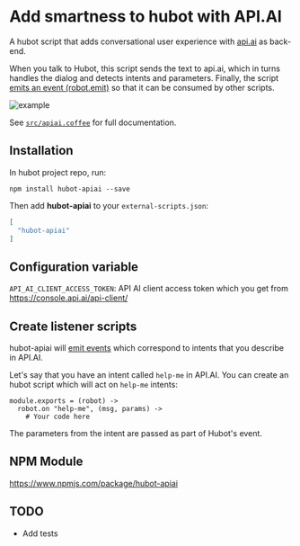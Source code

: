 # Add smartness to hubot with API.AI

A hubot script that adds  conversational user experience with [api.ai](https://api.ai)
as back-end.

When you talk to Hubot, this script sends the text to api.ai, which 
in turns handles the dialog and detects intents and parameters.
Finally, the script [emits an event (robot.emit)](https://github.com/hubotio/hubot/blob/master/docs/scripting.md#events)
so that it can be consumed by other scripts.

![example](https://raw.githubusercontent.com/ojacques/hubot-apiai/HEAD/img/hubot-api-ai.gif)

See [`src/apiai.coffee`](https://github.com/ojacques/hubot-apiai/blob/master/src/apiai.coffee) 
for full documentation.

## Installation

In hubot project repo, run:

`npm install hubot-apiai --save`

Then add **hubot-apiai** to your `external-scripts.json`:

```json
[
  "hubot-apiai"
]
```

## Configuration variable

`API_AI_CLIENT_ACCESS_TOKEN`: API AI client access token which you get from https://console.api.ai/api-client/ 

## Create listener scripts

hubot-apiai will [emit events](https://github.com/hubotio/hubot/blob/master/docs/scripting.md#events)
which correspond to intents that you describe in API.AI.

Let's say that you have an intent called `help-me` in API.AI. You can create
an hubot script which will act on `help-me` intents:

```
module.exports = (robot) ->
  robot.on "help-me", (msg, params) ->
    # Your code here
```

The parameters from the intent are passed as part of Hubot's event.

## NPM Module

https://www.npmjs.com/package/hubot-apiai

## TODO

- Add tests
